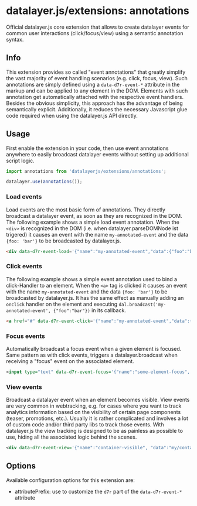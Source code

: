 # datalayer.js/extensions: annotations
Official datalayer.js core extension that allows to create datalayer events for common user interactions (click/focus/view) using a semantic annotation syntax.

## Info
This extension provides so called "event annotations" that greatly simplify the vast majority of event handling scenarios (e.g. click, focus, view). Such annotations are simply defined using a `data-d7r-event-*` attribute in the markup and can be applied to any element in the DOM. Elements with such annotation get automatically attached with the respective event handlers. Besides the obvious simplicity, this approach has the advantage of being semantically explicit. Additionally, it reduces the necessary Javascript glue code required when using the datalayer.js API directly.

## Usage
First enable the extension in your code, then use event annotations anywhere to easily broadcast datalayer events without setting up additional script logic.

```javascript
import annotations from 'datalayerjs/extensions/annotations';

datalayer.use(annotations());
```

### Load events
Load events are the most basic form of annotations. They directly broadcast a datalayer event, as soon as they are recognized in the DOM. The following example shows a simple load event annotation. When the `<div>` is recognized in the DOM (i.e. when datalayer.parseDOMNode ist trigered) it causes an event with the name `my-annotated-event` and the data `{foo: 'bar'}` to be broadcasted by datalayer.js.

```html
<div data-d7r-event-load='{"name":"my-annotated-event","data":{"foo":"bar"}}'></div>
```

### Click events
The following example shows a simple event annotation used to bind a click-Handler to an element. When the `<a>` tag is clicked it causes an event with the name `my-annotated-event` and the data `{foo: 'bar'}` to be broadcasted by datalayer.js. It has the same effect as manually adding an `onclick` handler on the element and executing `dal.broadcast('my-annotated-event', {"foo":"bar"})` in its callback.

```html
<a href="#" data-d7r-event-click='{"name":"my-annotated-event","data":{"foo":"bar"}}'>Click me!</a>
```

### Focus events
Automatically broadcast a focus event when a given element is focused. Same pattern as with click events, triggers a datalayer.broadcast when receiving a "focus" event on the associated element.
```xml
<input type="text" data-d7r-event-focus='{"name":"some-element-focus", "data":"form/input/123"}' />
```

### View events
Broadcast a datalayer event when an element becomes visible. View events are very common in webtracking, e.g. for cases where you want to track analytics information based on the visibility of certain page components (teaser, promotions, etc.). Usually it is rather complicated and involves a lot of custom code and/or third party libs to track those events. With datalayer.js the view tracking is designed to be as painless as possible to use, hiding all the associated logic behind the scenes.

```xml
<div data-d7r-event-view='{"name":"container-visible", "data":"my/container/123"}'>Put content here (e.g. a teaser) ..</div>
```

## Options
Available configuration options for this extension are:
- attributePrefix: use to customize the `d7r` part of the `data-d7r-event-*` attribute
